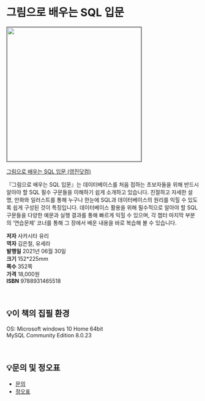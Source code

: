 # 그림으로 배우는 SQL 입문

<img src="https://www.youngjin.com/images/book_cover/9788931465518.jpg" height="350px" style="border: 2px solid grey;">

[그림으로 배우는 SQL 입문 (영진닷컴)](https://blog.naver.com/ydot/222350840962)

『그림으로 배우는 SQL 입문』는 데이터베이스를 처음 접하는 초보자들을 위해 반드시 알아야 할 SQL 필수 구문들을 이해하기 쉽게 소개하고 있습니다. 친절하고 자세한 설명, 만화와 일러스트를 통해 누구나 한눈에 SQL과 데이터베이스의 원리를 익힐 수 있도록 쉽게 구성된 것이 특징입니다. 데이터베이스 활용을 위해 필수적으로 알아야 할 SQL 구문들을 다양한 예문과 실행 결과를 통해 빠르게 익힐 수 있으며, 각 챕터 마지막 부분의 ‘연습문제’ 코너를 통해 그 장에서 배운 내용을 바로 복습해 볼 수 있습니다.

**저자** 사카시타 유리  
**역자** 김은철, 유세라  
**발행일** 2021년 06월 30일  
**크기** 152*225mm  
**쪽수** 352쪽  
**가격** 18,000원  
**ISBN** 9788931465518  


<br>

## 💡이 책의 집필 환경
OS: Microsoft windows 10 Home 64bit  
MySQL Community Edition 8.0.23  


<br>

## 💡문의 및 정오표
- [문의](mailto:Support@youngjin.com)
- [정오표](https://www.youngjin.com/Artyboard/mboard.asp?strBoardID=errata)
